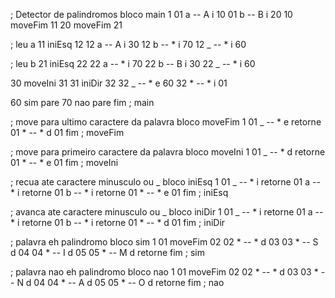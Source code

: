 ; Detector de palindromos
bloco main 1
01 a -- A i 10
01 b -- B i 20
10 moveFim 11
20 moveFim 21

; leu a
11 iniEsq 12
12 a -- A i 30
12 b -- * i 70
12 _ -- * i 60

; leu b
21 iniEsq 22
22 a -- * i 70
22 b -- B i 30
22 _ -- * i 60

30 moveIni 31
31 iniDir 32
32 _ -- * e 60
32 * -- * i 01

60 sim pare
70 nao pare
fim ; main

; move para ultimo caractere da palavra
bloco moveFim 1
01 _ -- * e retorne
01 * -- * d 01
fim ; moveFim

; move para primeiro caractere da palavra
bloco moveIni 1
01 _ -- * d retorne
01 * -- * e 01
fim ; moveIni

; recua ate caractere minusculo ou _
bloco iniEsq 1
01 _ -- * i retorne
01 a -- * i retorne
01 b -- * i retorne
01 * -- * e 01
fim ; iniEsq

; avanca ate caractere minusculo ou _
bloco iniDir 1
01 _ -- * i retorne
01 a -- * i retorne
01 b -- * i retorne
01 * -- * d 01
fim ; iniDir

; palavra eh palindromo
bloco sim 1
01 moveFim 02
02 * -- * d 03
03 * -- S d 04 
04 * -- I d 05 
05 * -- M d retorne
fim ; sim

; palavra nao eh palindromo
bloco nao 1
01 moveFim 02
02 * -- * d 03
03 * -- N d 04
04 * -- A d 05
05 * -- O d retorne 
fim ; nao